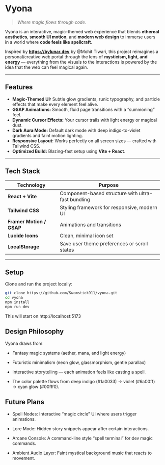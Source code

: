 # Vyona

> _Where magic flows through code._

Vyona is an interactive, magic-themed web experience that blends **ethereal aesthetics**, **smooth UI motion**, and **modern web design** to immerse users in a world where **code feels like spellcraft**.

Inspired by **https://bylunar.dev** by @Mohit Tiwari, this project reimagines a personal/creative web portal through the lens of **mysticism, light, and energy** — everything from the visuals to the interactions is powered by the idea that the web can feel magical again.

---

## Features

- **Magic-Themed UI:** Subtle glow gradients, runic typography, and particle effects that make every element feel alive.  
- **GSAP Animations:** Smooth, fluid page transitions with a “summoning” feel.  
- **Dynamic Cursor Effects:** Your cursor trails with light energy or magical dust.  
- **Dark Aura Mode:** Default dark mode with deep indigo-to-violet gradients and faint motion lighting.  
- **Responsive Layout:** Works perfectly on all screen sizes — crafted with Tailwind CSS.  
- **Optimized Build:** Blazing-fast setup using **Vite + React**.  

---

## Tech Stack

| Technology | Purpose |
|-------------|----------|
| **React + Vite** | Component-based structure with ultra-fast bundling |
| **Tailwind CSS** | Styling framework for responsive, modern UI |
| **Framer Motion / GSAP** | Animations and transitions |
| **Lucide Icons** | Clean, minimal icon set |
| **LocalStorage** | Save user theme preferences or scroll states |

---

## Setup

Clone and run the project locally:

```bash
git clone https://github.com/Swamstick911/vyona.git
cd vyona
npm install
npm run dev
```

This will start on http://localhost:5173

## Design Philosophy

Vyona draws from:

- Fantasy magic systems (aether, mana, and light energy)

- Futuristic minimalism (neon glow, glassmorphism, gentle parallax)

- Interactive storytelling — each animation feels like casting a spell.

- The color palette flows from deep indigo (#1a0033) → violet (#6a00ff) → cyan glow (#00fff0).

## Future Plans

- Spell Nodes: Interactive “magic circle” UI where users trigger animations.

- Lore Mode: Hidden story snippets appear after certain interactions.

- Arcane Console: A command-line style “spell terminal” for dev magic commands.

- Ambient Audio Layer: Faint mystical background music that reacts to movement.
